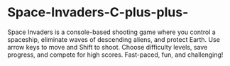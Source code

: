 # Space-Invaders-C-plus-plus-
Space Invaders is a console-based shooting game where you control a spaceship, eliminate waves of descending aliens, and protect Earth. Use arrow keys to move and Shift to shoot. Choose difficulty levels, save progress, and compete for high scores. Fast-paced, fun, and challenging!
